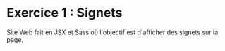# Exercice 1 : Signets

Site Web fait en JSX et Sass où l'objectif est d'afficher des signets sur la page.